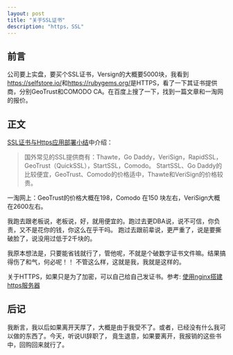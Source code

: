 ```yaml
---
layout: post
title: "关于SSL证书"
description: "https，SSL"
---
```


## 前言

公司要上实盘，要买个SSL证书，Versign的大概要5000块，我看到<https://selfstore.io/>和<https://rubygems.org/>是HTTPS，看了一下其证书提供商，分别GeoTrust和COMODO CA。在百度上搜了一下，找到一篇文章和一淘网的报价。

## 正文

[SSL证书与Https应用部署小结](http://han.guokai.blog.163.com/blog/static/136718271201211631456811/)中介绍： 

> 国外常见的SSL提供商有：Thawte，Go Daddy，VeriSign，RapidSSL，GeoTrust（QuickSSL），StartSSL，Comodo。
StartSSL、Go Daddy的比较便宜，GeoTrust、Comodo的价格适中，Thawte和VeriSign的价格较贵。

一淘网上：GeoTrust的价格大概在198，Comodo 在150 块左右，VeriSign大概在2600左右。

我跑去跟老板说，老板说，好，就用便宜的。跑过去更DBA说，说不可信，你负责，又不是花你的钱，你这么在乎干吗。
跑过去跟前辈说，更严重了，说是要撕破脸了，说没用过低于2千块的。

我原本想法是，只要能省钱就行了，管他呢，不就是个破数字证书文件嘛。结果搞得伤了和气，何必呢！！
不管这么样，这就是我，我就是这样的。

关于HTTPS，如果只是为了加密，可以自己给自己发证书。参考: [使用nginx搭建https服务器](http://www.cnblogs.com/tintin1926/archive/2012/07/12/2587311.html)

## 后记

我断言，我以后如果离开天厚了，大概是由于我受不了。或者，已经没有什么我可以做的东西了。今天，听说UI辞职了，
竟生退意，如果要离开，我报销的这些书中，回购回来就行了。
